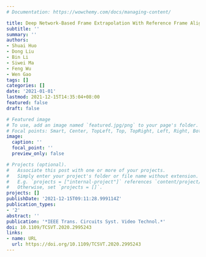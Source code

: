 ```yaml
---
# Documentation: https://wowchemy.com/docs/managing-content/

title: Deep Network-Based Frame Extrapolation With Reference Frame Alignment
subtitle: ''
summary: ''
authors:
- Shuai Huo
- Dong Liu
- Bin Li
- Siwei Ma
- Feng Wu
- Wen Gao
tags: []
categories: []
date: '2021-01-01'
lastmod: 2021-12-15T14:35:04+08:00
featured: false
draft: false

# Featured image
# To use, add an image named `featured.jpg/png` to your page's folder.
# Focal points: Smart, Center, TopLeft, Top, TopRight, Left, Right, BottomLeft, Bottom, BottomRight.
image:
  caption: ''
  focal_point: ''
  preview_only: false

# Projects (optional).
#   Associate this post with one or more of your projects.
#   Simply enter your project's folder or file name without extension.
#   E.g. `projects = ["internal-project"]` references `content/project/deep-learning/index.md`.
#   Otherwise, set `projects = []`.
projects: []
publishDate: '2021-12-15T09:11:28.999114Z'
publication_types:
- '2'
abstract: ''
publication: '*IEEE Trans. Circuits Syst. Video Technol.*'
doi: 10.1109/TCSVT.2020.2995243
links:
- name: URL
  url: https://doi.org/10.1109/TCSVT.2020.2995243
---
```

